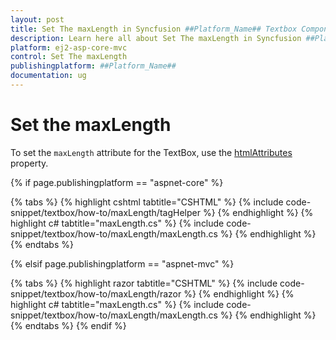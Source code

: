 ```yaml
---
layout: post
title: Set The maxLength in Syncfusion ##Platform_Name## Textbox Component
description: Learn here all about Set The maxLength in Syncfusion ##Platform_Name## Textbox component of Syncfusion Essential JS 2 and more.
platform: ej2-asp-core-mvc
control: Set The maxLength
publishingplatform: ##Platform_Name##
documentation: ug
---
```



# Set the maxLength

To set the `maxLength` attribute for the TextBox, use the [htmlAttributes](https://help.syncfusion.com/cr/aspnetcore-js2/Syncfusion.EJ2.Inputs.TextBox.html#Syncfusion_EJ2_Inputs_TextBox_HtmlAttributes) property.


{% if page.publishingplatform == "aspnet-core" %}

{% tabs %}
{% highlight cshtml tabtitle="CSHTML" %}
{% include code-snippet/textbox/how-to/maxLength/tagHelper %}
{% endhighlight %}
{% highlight c# tabtitle="maxLength.cs" %}
{% include code-snippet/textbox/how-to/maxLength/maxLength.cs %}
{% endhighlight %}
{% endtabs %}

{% elsif page.publishingplatform == "aspnet-mvc" %}

{% tabs %}
{% highlight razor tabtitle="CSHTML" %}
{% include code-snippet/textbox/how-to/maxLength/razor %}
{% endhighlight %}
{% highlight c# tabtitle="maxLength.cs" %}
{% include code-snippet/textbox/how-to/maxLength/maxLength.cs %}
{% endhighlight %}
{% endtabs %}
{% endif %}
